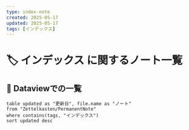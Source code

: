 ```yaml
---
type: index-note
created: 2025-05-17
updated: 2025-05-17
tags: [インデックス]
---
```


# 🏷️ インデックス に関するノート一覧

## 🔎 Dataviewでの一覧

```dataview
table updated as "更新日", file.name as "ノート"
from "Zettelkasten/PermanentNote"
where contains(tags, "インデックス")
sort updated desc
``` 